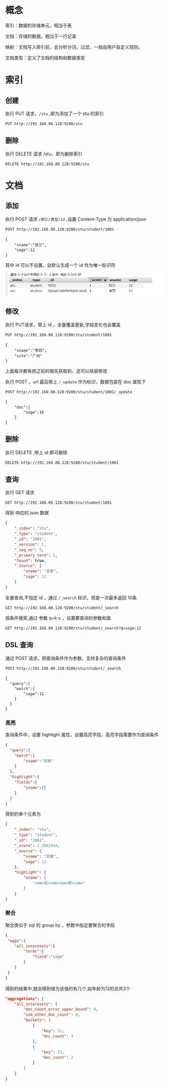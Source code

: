 # 概念

索引：数据的存储单元，相当于表

文档：存储的数据，相当于一行记录

映射：文档写入索引前，会分析分词，过滤，一般由用户自定义规则。

文档类型：定义了文档的结构和数据类型

# 索引

## 创建

执行 PUT 请求，`/stu` ,即为添加了一个 stu 的索引

```http
PUT http://192.168.80.128:9200/stu
```

## 删除

执行 DELETE 请求 /stu，即为删除索引

```http
DELETE http://192.168.80.128:9200/stu
```

# 文档

## 添加

执行 POST 请求   `/索引/类型/id`  ,设置 Content-Type 为 application/json

```http
POST http://192.168.80.128:9200/stu/student/1001

{
	"sname":"张三",
	"sage":12
}
```

其中 id 可以不设置，会默认生成一个 id 作为唯一标识符

![](img/e1.png)

## 修改

执行 PUT请求，带上 id ，全量覆盖更新,字段变化也会覆盖

```http
PUT http://192.168.80.128:9200/stu/student/1001

{
	"sname":"李四",
	"site":"广州"
}
```

上面每次都有把之前的值先获取到，还可以局部修改

执行 POST ，url 最后带上 `/_update`  作为标识，数据包装在 doc 属性下

```http
POST http://192.168.80.128:9200/stu/student/1001/_update

{
	"doc":{
		"sage":18
	}
}
```

## 删除

执行 DELETE ,带上 id 即可删除

```http
DELETE http://192.168.80.128:9200/stu/student/1001
```

## 查询

执行 GET 请求

```http
GET http://192.168.80.128:9200/stu/student/1001
```

得到 响应的 json 数据

```json
{
    "_index": "stu",
    "_type": "student",
    "_id": "1001",
    "_version": 1,
    "_seq_no": 5,
    "_primary_term": 1,
    "found": true,
    "_source": {
        "sname": "亚索",
        "sage": 12
    }
}
```

全量查询,不指定 id ，通过 `/_search` 标识，但是一次最多返回 10条

```http
GET http://192.168.80.128:9200/stu/student/_search
```

按条件搜索,通过 参数 q=k:v ，设置要查询的参数和值

```http
GET http://192.168.80.128:9200/stu/student/_search?q=sage:12
```

## DSL 查询

通过 POST 请求，把查询条件作为参数，支持复杂的查询条件

```http
POST http://192.168.80.128:9200/stu/student/_search

{
  "query":{
  	"match":{
  		"sage":12
  	}
  }
}
```

### 高亮

查询条件中，设置 highlight 属性，设置高亮字段，高亮字段需要作为查询条件

```json
{
  "query":{
  	"match":{
  		"sname":"亚索"
  	}
  },
  "highlight":{
  	"fields":{
  		"sname":{}
  	}
  }
}
```

得到的单个元素为

```json
{
    "_index": "stu",
    "_type": "student",
    "_id": "1001",
    "_score": 1.3862944,
    "_source": {
        "sname": "亚索",
        "sage": 12
    },
    "highlight": {
        "sname": [
            "<em>亚</em><em>索</em>"
        ]
    }
}
```

### 聚合

聚合类似于 sql 的 group by ，参数中指定要聚合的字段

```json
{
 "aggs":{
 	"all_interesets":{
 		"terms":{
 			"field":"sage"
 		}
 	}
 }
}
```

得到的结果中,就会得到值为该值的有几个,如年龄为12的总共3个

```json
"aggregations": {
    "all_interesets": {
        "doc_count_error_upper_bound": 0,
        "sum_other_doc_count": 0,
        "buckets": [
            {
                "key": 12,
                "doc_count": 3
            },
            {
                "key": 13,
                "doc_count": 2
            }
        ]
    }
}
```

